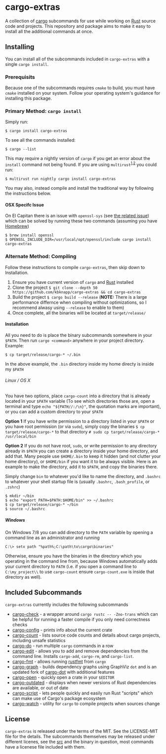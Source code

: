 # cargo-extras

A collection of [cargo](https://github.com/rust-lang/cargo) subcommands for use while working on [Rust](https://www.rust-lang.org/) source code and projects. This repository and package aims to make it easy to install all the additional commands at once.

## Installing

You can install all of the subcommands included in `cargo-extras` with a single `cargo install`.

### Prerequisits

Because one of the subcommands requires `cmake` to build, you must have `cmake` installed on your system. Follow your operating system's guidance for installing this package.

### Primary Method: `cargo install`

Simply run:

```
$ cargo install cargo-extras
```

To see all the commands installed:

```
$ cargo --list
```

This may require a nightly version of `cargo` if you get an error about the `install` command not being found. If you are using `multirust`<sup>[1](https://github.com/Diggsey/multirust-rs),[2](https://github.com/brson/multirust)</sup> you could run:

```
$ multirust run nightly cargo install cargo-extras
```

You may also, instead compile and install the traditional way by following the instructions below.

#### OSX Specifc Issue

On El Capitan there is an issue with `openssl-sys` (see [the related issue](https://github.com/sfackler/rust-openssl/issues/255)) which can be solved by running these two commands (assuming you have [Homebrew](http://brew.sh))

```
$ brew install openssl
$ OPENSSL_INCLUDE_DIR=/usr/local/opt/openssl/include cargo install cargo-extras
```

### Alternate Method: Compiling

Follow these instructions to compile `cargo-extras`, then skip down to Installation.

 1. Ensure you have current version of `cargo` and [Rust](https://www.rust-lang.org) installed
 2. Clone the project `$ git clone --depth 50 https://github.com/kbknapp/cargo-extras && cd cargo-extras`
 3. Build the project `$ cargo build --release` (**NOTE:** There is a large performance differnce when compiling without optimizations, so I recommend alwasy using `--release` to enable to them)
 4. Once complete, all the binaries will be located at `target/release/`

#### Installation 

All you need to do is place the binary subcommands somewhere in your `$PATH`. Then run `cargo <command>` anywhere in your project directory. Example:

```
$ cp target/release/cargo-* ~/.bin
```

In the above example, the `.bin` directory inside my home directy is inside my `$PATH`

###### Linux / OS X

You have two options, place `cargo-count` into a directory that is already located in your `$PATH` variable (To see which directories those are, open a terminal and type `echo "${PATH//:/\n}"`, the quotation marks are important), or you can add a custom directory to your `$PATH`

**Option 1**
If you have write permission to a directory listed in your `$PATH` or you have root permission (or via `sudo`), simply copy the binaries `$ cp target/release/cargo-*` to that directory `# sudo cp target/release/cargo-* /usr/local/bin`

**Option 2**
If you do not have root, `sudo`, or write permission to any directory already in `$PATH` you can create a directory inside your home directory, and add that. Many people use `$HOME/.bin` to keep it hidden (and not clutter your home directory), or `$HOME/bin` if you want it to be always visible. Here is an example to make the directory, add it to `$PATH`, and copy the binaries there.

Simply change `bin` to whatever you'd like to name the directory, and `.bashrc` to whatever your shell startup file is (usually `.bashrc`, `.bash_profile`, or `.zshrc`)

```
$ mkdir ~/bin
$ echo "export PATH=$PATH:$HOME/bin" >> ~/.bashrc
$ cp target/release/cargo-* ~/bin
$ source ~/.bashrc
```

##### Windows

On Windows 7/8 you can add directory to the `PATH` variable by opening a command line as an administrator and running

```
C:\> setx path "%path%;C:\path\to\cargo\binaries"
```

Otherwise, ensure you have the binaries in the directory which you operating in the command line from, because Windows automatically adds your current directory to `PATH` (i.e. if you open a command line to `C:\my_project\\` to use `cargo-count` ensure `cargo-count.exe` is inside that directory as well).

## Included Subcommands

`cargo-extras` currently includes the following subcommands

 * [cargo-check](https://github.com/rsolomo/cargo-check) - a wrapper around `cargo rustc -- -Zno-trans` which can be helpful for running a faster compile if you only need correctness checks
 * [cargo-config](https://github.com/wesleywiser/cargo-config) - prints info about the current crate
 * [cargo-count](https://github.com/kbknapp/cargo-count) - lists source code counts and details about cargo projects, including unsafe statistics
 * [cargo-do](https://github.com/pwoolcoc/cargo-do) - run multiple `cargo` commands in a row
 * [cargo-edit](https://github.com/killercup/cargo-edit) - allows you to add and remove dependencies from the command line. Installs `cargo-add`, `cargo-rm`, and `cargo-list`.
 * [cargo-fmt](https://github.com/pwoolcoc/cargo-fmt) - allows running [rustfmt](https://github.com/rust-lang-nursery/rustmft) from `cargo`
 * [cargo-graph](https://github.com/kbknapp/cargo-graph) - builds dependency graphs using GraphViz `dot` and is an updated fork of [cargo-dot](https://github.com/maxsnew/cargo-dot) with additional features
 * [cargo-open](https://github.com/carols10cents/cargo-open) - quickly open a crate in your `$EDITOR`
 * [cargo-outdated](https://github.com/kbknapp/cargo-outdated) - displays when newer versions of Rust dependencies are available, or out of date
 * [cargo-script](https://github.com/DanielKeep/cargo-script) - lets people quickly and easily run Rust "scripts" which can make use of Cargo's package ecosystem
 * [cargo-watch](https://github.com/passcod/cargo-watch) - utility for `cargo` to compile projects when sources change

## License

`cargo-extras` is released under the terms of the MIT. See the LICENSE-MIT file for the details. The subcommands themselves may be released under different licenes, see the [src](src) and the binary in question, most commands have a licenese file included with them.
